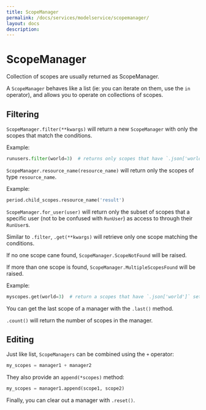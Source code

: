 ```yaml
---
title: ScopeManager
permalink: /docs/services/modelservice/scopemanager/
layout: docs
description:
---
```


# ScopeManager

Collection of scopes are usually returned as ScopeManager.

A `ScopeManager` behaves like a list (ie: you can iterate on them, use the `in` operator), and allows you to operate on collections of scopes.

## Filtering

`ScopeManager.filter(**kwargs)` will return a new `ScopeManager` with only the scopes that match the conditions.

Example:

```python
runusers.filter(world=3)  # returns only scopes that have `.json['world']` set to `3`.
```

`ScopeManager.resource_name(resource_name)` will return only the scopes of type `resource_name`.

Example:

```python
period.child_scopes.resource_name('result')
```

`ScopeManager.for_user(user)` will return only the subset of scopes that a specific user (not to be confused with `RunUser`) as access to through their `RunUser`s.

Similar to `.filter`, `.get(**kwargs)` will retrieve only one scope matching the conditions.

If no one scope cane found, `ScopeManager.ScopeNotFound` will be raised.

If more than one scope is found, `ScopeManager.MultipleScopesFound` will be raised.

Example:

```python
myscopes.get(world=3)  # return a scopes that have `.json['world']` set to `3`.
```

You can get the last scope of a manager with the `.last()` method.

`.count()` will return the number of scopes in the manager.

## Editing

Just like list, `ScopeManagers` can be combined using the `+` operator:

```python
my_scopes = manager1 + manager2
```

They also provide an `append(*scopes)` method:

```python
my_scopes = manager1.append(scope1, scope2)
```

Finally, you can clear out a manager with `.reset()`.
